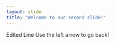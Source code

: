 ```yaml
---
layout: slide
title: "Welcome to our second slide!"
---
```

Edited Line
Use the left arrow to go back!
